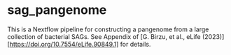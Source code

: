 # sag_pangenome

This is a Nextflow pipeline for constructing a pangenome from a large collection of bacterial SAGs. See Appendix of [G. Birzu, et al., eLife (2023)][https://doi.org/10.7554/eLife.90849.1] for details. 
